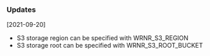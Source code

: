 ### Updates ###

[2021-09-20]
- S3 storage region can be specified with WRNR_S3_REGION
- S3 storage root can be specified with WRNR_S3_ROOT_BUCKET
